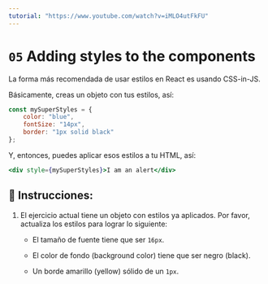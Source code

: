 ```yaml
---
tutorial: "https://www.youtube.com/watch?v=iMLO4utFkFU"
---
```


# `05` Adding styles to the components

La forma más recomendada de usar estilos en React es usando CSS-in-JS.

Básicamente, creas un objeto con tus estilos, así:

```js
const mySuperStyles = {
    color: "blue",
    fontSize: "14px",
    border: "1px solid black"
};
```

Y, entonces, puedes aplicar esos estilos a tu HTML, así:

```jsx
<div style={mySuperStyles}>I am an alert</div>
```

##  📝 Instrucciones:

1. El ejercicio actual tiene un objeto con estilos ya aplicados. Por favor, actualiza los estilos para lograr lo siguiente:

    + El tamaño de fuente tiene que ser `16px`.

    + El color de fondo (background color) tiene que ser negro (black).

    + Un borde amarillo (yellow) sólido de un `1px`.
